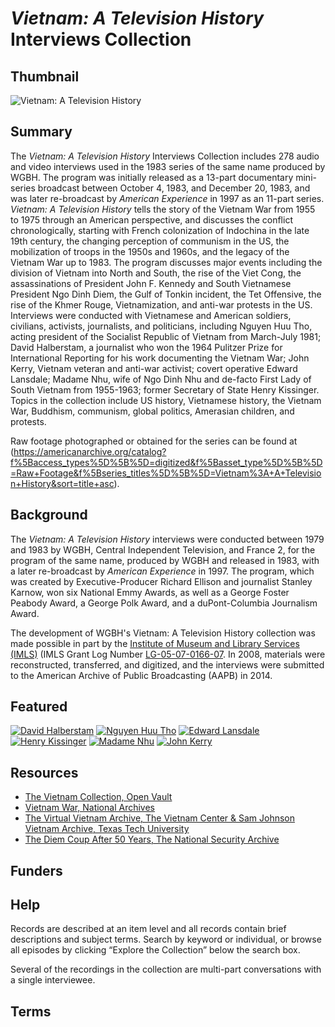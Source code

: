 # <em>Vietnam: A Television History</em> Interviews Collection

## Thumbnail

![<em>Vietnam: A Television History</em>](https://s3.amazonaws.com/americanarchive.org/special-collections/Vietnam_tv_history.jpg "Vietnam")

## Summary

The <em>Vietnam: A Television History</em> Interviews Collection includes 278 audio and video interviews used in the 1983 series of the same name produced by WGBH. The program was initially released as a 13-part documentary mini-series broadcast between October 4, 1983, and December 20, 1983, and was later re-broadcast by <em>American Experience</em> in 1997 as an 11-part series. <em>Vietnam: A Television History</em> tells the story of the Vietnam War from 1955 to 1975 through an American perspective, and discusses the conflict chronologically, starting with French colonization of Indochina in the late 19th century, the changing perception of communism in the US, the mobilization of troops in the 1950s and 1960s, and the legacy of the Vietnam War up to 1983. The program discusses major events including the division of Vietnam into North and South, the rise of the Viet Cong, the assassinations of President John F. Kennedy and South Vietnamese President Ngo Dinh Diem, the Gulf of Tonkin incident, the Tet Offensive, the rise of the Khmer Rouge, Vietnamization, and anti-war protests in the US. Interviews were conducted with Vietnamese and American soldiers, civilians, activists, journalists, and politicians, including Nguyen Huu Tho, acting president of the Socialist Republic of Vietnam from March-July 1981; David Halberstam, a journalist who won the 1964 Pulitzer Prize for International Reporting for his work documenting the Vietnam War; John Kerry, Vietnam veteran and anti-war activist; covert operative Edward Lansdale; Madame Nhu, wife of Ngo Dinh Nhu and de-facto First Lady of South Vietnam from 1955-1963; former Secretary of State Henry Kissinger. Topics in the collection include US history, Vietnamese history, the Vietnam War, Buddhism, communism, global politics, Amerasian children, and protests. 

Raw footage photographed or obtained for the series can be found at 
(https://americanarchive.org/catalog?f%5Baccess_types%5D%5B%5D=digitized&f%5Basset_type%5D%5B%5D=Raw+Footage&f%5Bseries_titles%5D%5B%5D=Vietnam%3A+A+Television+History&sort=title+asc). 

## Background

The <em>Vietnam: A Television History</em> interviews were conducted between 1979 and 1983 by WGBH, Central Independent Television, and France 2, for the program of the same name, produced by WGBH and released in 1983, with a later re-broadcast by <em>American Experience</em> in 1997. The program, which was created by Executive-Producer Richard Ellison and journalist Stanley Karnow, won six National Emmy Awards, as well as a George Foster Peabody Award, a George Polk Award, and a duPont-Columbia Journalism Award. 

The development of WGBH's Vietnam: A Television History collection was made possible in part by the [Institute of Museum and Library Services (IMLS)](https://www.imls.gov/) (IMLS Grant Log Number [LG-05-07-0166-07](https://www.imls.gov/grants/awarded/lg-05-07-0166-07). In 2008, materials were reconstructed, transferred, and digitized, and the interviews were submitted to the American Archive of Public Broadcasting (AAPB) in 2014.

## Featured 

[![David Halberstam](https://s3.amazonaws.com/americanarchive.org/special-collections/cpb-aacip_15-br8mc8rj0f.jpg)](/catalog/cpb-aacip_15-br8mc8rj0f)
[![Nguyen Huu Tho](https://s3.amazonaws.com/americanarchive.org/special-collections/cpb-aacip_15-hx15m62f6f.jpg)](/catalog/cpb-aacip_15-hx15m62f6f)
[![Edward Lansdale](https://s3.amazonaws.com/americanarchive.org/special-collections/cpb-aacip_15-js9h41jt6c.jpg)](/catalog/cpb-aacip_15-js9h41jt6c)
[![Henry Kissinger](https://s3.amazonaws.com/americanarchive.org/special-collections/cpb-aacip_15-3r0pr7mt1w.jpg)](/catalog/cpb-aacip_15-3r0pr7mt1w)
[![Madame Nhu](https://s3.amazonaws.com/americanarchive.org/special-collections/cpb-aacip_15-gh9b56d91m.jpg)](/catalog/cpb-aacip_15-gh9b56d91m)
[![John Kerry](https://s3.amazonaws.com/americanarchive.org/special-collections/cpb-aacip_15-vm42r3pb0s.jpg)](/catalog/cpb-aacip_15-vm42r3pb0s)

## Resources

- [The Vietnam Collection, Open Vault](http://openvault.wgbh.org/collections/vietnam/interviews)
- [Vietnam War, National Archives](https://www.archives.gov/research/vietnam-war) 
- [The Virtual Vietnam Archive, The Vietnam Center & Sam Johnson Vietnam Archive, Texas Tech University](http://www.wvculture.org/history/jbexhibit/jbintroduction.html)
- [The Diem Coup After 50 Years, The National Security Archive](https://nsarchive2.gwu.edu/NSAEBB/NSAEBB444/)

## Funders

## Help

Records are described at an item level and all records contain brief descriptions and subject terms. Search by keyword or individual, or browse all episodes by clicking “Explore the Collection” below the search box. 

Several of the recordings in the collection are multi-part conversations with a single interviewee.

## Terms

